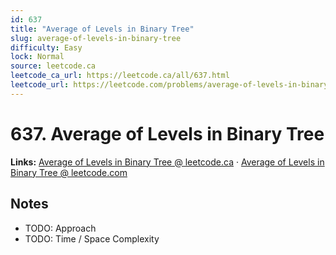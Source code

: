 ```yaml
--- 
id: 637
title: "Average of Levels in Binary Tree"
slug: average-of-levels-in-binary-tree
difficulty: Easy
lock: Normal
source: leetcode.ca
leetcode_ca_url: https://leetcode.ca/all/637.html
leetcode_url: https://leetcode.com/problems/average-of-levels-in-binary-tree/
---
```


# 637. Average of Levels in Binary Tree

**Links:** [Average of Levels in Binary Tree @ leetcode.ca](https://leetcode.ca/all/637.html) · [Average of Levels in Binary Tree @ leetcode.com](https://leetcode.com/problems/average-of-levels-in-binary-tree/)

## Notes
- TODO: Approach
- TODO: Time / Space Complexity
